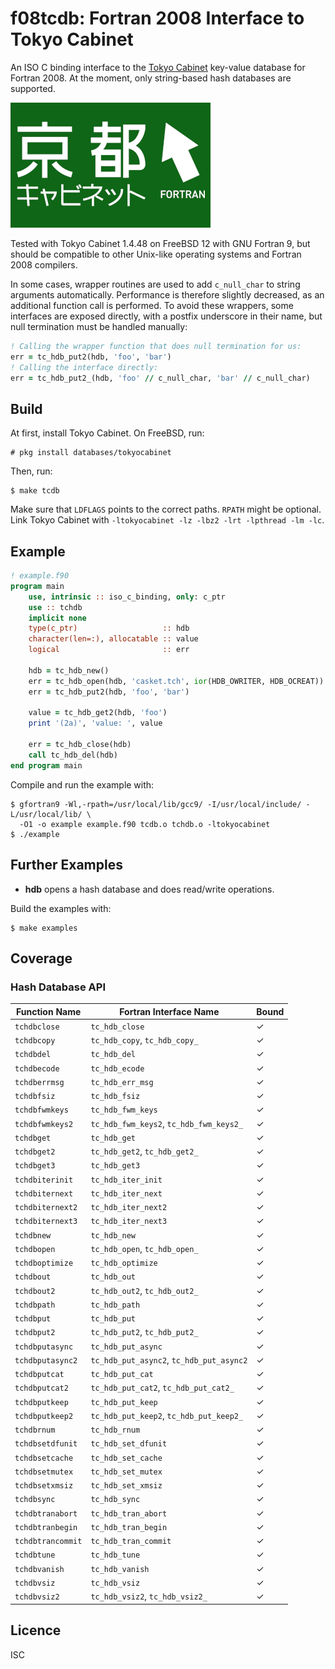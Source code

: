 # f08tcdb: Fortran 2008 Interface to Tokyo Cabinet
An ISO C binding interface to the
[Tokyo Cabinet](https://fallabs.com/tokyocabinet/) key-value database for Fortran
2008. At the moment, only string-based hash databases are supported.

![Tokyo Cabinet](logo.png)

Tested with Tokyo Cabinet 1.4.48 on FreeBSD 12 with GNU Fortran 9, but should be
compatible to other Unix-like operating systems and Fortran 2008 compilers.

In some cases, wrapper routines are used to add `c_null_char` to string
arguments automatically. Performance is therefore slightly decreased, as an
additional function call is performed. To avoid these wrappers, some interfaces
are exposed directly, with a postfix underscore in their name, but null
termination must be handled manually:

```fortran
! Calling the wrapper function that does null termination for us:
err = tc_hdb_put2(hdb, 'foo', 'bar')
! Calling the interface directly:
err = tc_hdb_put2_(hdb, 'foo' // c_null_char, 'bar' // c_null_char)
```

## Build
At first, install Tokyo Cabinet. On FreeBSD, run:

```
# pkg install databases/tokyocabinet
```

Then, run:

```
$ make tcdb
```

Make sure that `LDFLAGS` points to the correct paths. `RPATH` might be
optional. Link Tokyo Cabinet with `-ltokyocabinet -lz -lbz2 -lrt -lpthread -lm
-lc`.

## Example

```fortran
! example.f90
program main
    use, intrinsic :: iso_c_binding, only: c_ptr
    use :: tchdb
    implicit none
    type(c_ptr)                   :: hdb
    character(len=:), allocatable :: value
    logical                       :: err

    hdb = tc_hdb_new()
    err = tc_hdb_open(hdb, 'casket.tch', ior(HDB_OWRITER, HDB_OCREAT))
    err = tc_hdb_put2(hdb, 'foo', 'bar')

    value = tc_hdb_get2(hdb, 'foo')
    print '(2a)', 'value: ', value

    err = tc_hdb_close(hdb)
    call tc_hdb_del(hdb)
end program main
```

Compile and run the example with:

```
$ gfortran9 -Wl,-rpath=/usr/local/lib/gcc9/ -I/usr/local/include/ -L/usr/local/lib/ \
  -O1 -o example example.f90 tcdb.o tchdb.o -ltokyocabinet
$ ./example
```

## Further Examples

* **hdb** opens a hash database and does read/write operations.

Build the examples with:

```
$ make examples
```

## Coverage
### Hash Database API

| Function Name     | Fortran Interface Name                   | Bound |
|-------------------|------------------------------------------|-------|
| `tchdbclose`      | `tc_hdb_close`                           |   ✓   |
| `tchdbcopy`       | `tc_hdb_copy`, `tc_hdb_copy_`            |   ✓   |
| `tchdbdel`        | `tc_hdb_del`                             |   ✓   |
| `tchdbecode`      | `tc_hdb_ecode`                           |   ✓   |
| `tchdberrmsg`     | `tc_hdb_err_msg`                         |   ✓   |
| `tchdbfsiz`       | `tc_hdb_fsiz`                            |   ✓   |
| `tchdbfwmkeys`    | `tc_hdb_fwm_keys`                        |   ✓   |
| `tchdbfwmkeys2`   | `tc_hdb_fwm_keys2`, `tc_hdb_fwm_keys2_`  |   ✓   |
| `tchdbget`        | `tc_hdb_get`                             |   ✓   |
| `tchdbget2`       | `tc_hdb_get2`, `tc_hdb_get2_`            |   ✓   |
| `tchdbget3`       | `tc_hdb_get3`                            |   ✓   |
| `tchdbiterinit`   | `tc_hdb_iter_init`                       |   ✓   |
| `tchdbiternext`   | `tc_hdb_iter_next`                       |   ✓   |
| `tchdbiternext2`  | `tc_hdb_iter_next2`                      |   ✓   |
| `tchdbiternext3`  | `tc_hdb_iter_next3`                      |   ✓   |
| `tchdbnew`        | `tc_hdb_new`                             |   ✓   |
| `tchdbopen`       | `tc_hdb_open`, `tc_hdb_open_`            |   ✓   |
| `tchdboptimize`   | `tc_hdb_optimize`                        |   ✓   |
| `tchdbout`        | `tc_hdb_out`                             |   ✓   |
| `tchdbout2`       | `tc_hdb_out2`, `tc_hdb_out2_`            |   ✓   |
| `tchdbpath`       | `tc_hdb_path`                            |   ✓   |
| `tchdbput`        | `tc_hdb_put`                             |   ✓   |
| `tchdbput2`       | `tc_hdb_put2`, `tc_hdb_put2_`            |   ✓   |
| `tchdbputasync`   | `tc_hdb_put_async`                       |   ✓   |
| `tchdbputasync2`  | `tc_hdb_put_async2`, `tc_hdb_put_async2` |   ✓   |
| `tchdbputcat`     | `tc_hdb_put_cat`                         |   ✓   |
| `tchdbputcat2`    | `tc_hdb_put_cat2`, `tc_hdb_put_cat2_`    |   ✓   |
| `tchdbputkeep`    | `tc_hdb_put_keep`                        |   ✓   |
| `tchdbputkeep2`   | `tc_hdb_put_keep2`, `tc_hdb_put_keep2_`  |   ✓   |
| `tchdbrnum`       | `tc_hdb_rnum`                            |   ✓   |
| `tchdbsetdfunit`  | `tc_hdb_set_dfunit`                      |   ✓   |
| `tchdbsetcache`   | `tc_hdb_set_cache`                       |   ✓   |
| `tchdbsetmutex`   | `tc_hdb_set_mutex`                       |   ✓   |
| `tchdbsetxmsiz`   | `tc_hdb_set_xmsiz`                       |   ✓   |
| `tchdbsync`       | `tc_hdb_sync`                            |   ✓   |
| `tchdbtranabort`  | `tc_hdb_tran_abort`                      |   ✓   |
| `tchdbtranbegin`  | `tc_hdb_tran_begin`                      |   ✓   |
| `tchdbtrancommit` | `tc_hdb_tran_commit`                     |   ✓   |
| `tchdbtune`       | `tc_hdb_tune`                            |   ✓   |
| `tchdbvanish`     | `tc_hdb_vanish`                          |   ✓   |
| `tchdbvsiz`       | `tc_hdb_vsiz`                            |   ✓   |
| `tchdbvsiz2`      | `tc_hdb_vsiz2`, `tc_hdb_vsiz2_`          |   ✓   |

## Licence
ISC
